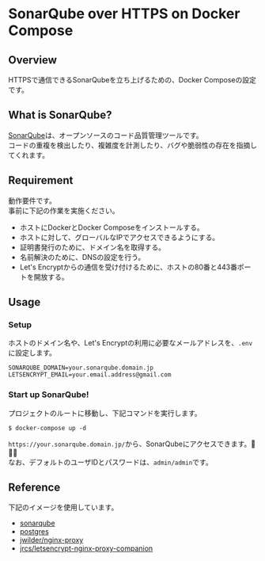# SonarQube over HTTPS on Docker Compose

## Overview
HTTPSで通信できるSonarQubeを立ち上げるための、Docker Composeの設定です。  

## What is SonarQube?
[SonarQube](https://www.sonarqube.org/)は、オープンソースのコード品質管理ツールです。  
コードの重複を検出したり、複雑度を計測したり、バグや脆弱性の存在を指摘してくれます。  

## Requirement
動作要件です。  
事前に下記の作業を実施ください。  

* ホストにDockerとDocker Composeをインストールする。  
* ホストに対して、グローバルなIPでアクセスできるようにする。  
* 証明書発行のために、ドメイン名を取得する。  
* 名前解決のために、DNSの設定を行う。  
* Let's Encryptからの通信を受け付けるために、ホストの80番と443番ポートを開放する。  

## Usage

### Setup
ホストのドメイン名や、Let's Encryptの利用に必要なメールアドレスを、`.env`に設定します。  

```
SONARQUBE_DOMAIN=your.sonarqube.domain.jp
LETSENCRYPT_EMAIL=your.email.address@gmail.com
```

### Start up SonarQube!
プロジェクトのルートに移動し、下記コマンドを実行します。  

```
$ docker-compose up -d
```

`https://your.sonarqube.domain.jp/`から、SonarQubeにアクセスできます。:whale::sparkles::sparkles:  
なお、デフォルトのユーザIDとパスワードは、`admin/admin`です。  

## Reference
下記のイメージを使用しています。  

* [sonarqube](https://hub.docker.com/_/sonarqube)  
* [postgres](https://hub.docker.com/_/postgres)  
* [jwilder/nginx-proxy](https://hub.docker.com/r/jwilder/nginx-proxy)  
* [jrcs/letsencrypt-nginx-proxy-companion](https://hub.docker.com/r/jrcs/letsencrypt-nginx-proxy-companion)  
